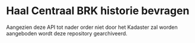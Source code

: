 # Haal Centraal BRK historie bevragen

Aangezien deze API tot nader order niet door het Kadaster zal worden aangeboden wordt deze repository gearchiveerd.
